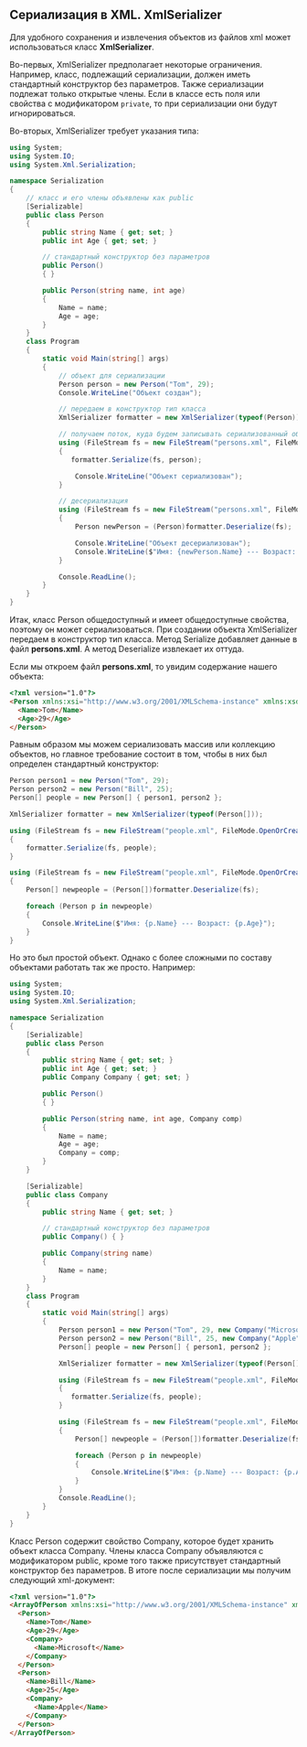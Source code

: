 ## Сериализация в XML. XmlSerializer

Для удобного сохранения и извлечения объектов из файлов xml может использоваться класс **XmlSerializer**.

Во-первых, XmlSerializer предполагает некоторые ограничения. Например, класс, подлежащий сериализации, должен иметь стандартный конструктор 
без параметров. Также сериализации подлежат только открытые члены. Если в классе есть поля или свойства с модификатором `private`, 
то при сериализации они будут игнорироваться.

Во-вторых, XmlSerializer требует указания типа:

```cs
using System;
using System.IO;
using System.Xml.Serialization;

namespace Serialization
{
    // класс и его члены объявлены как public
    [Serializable]
    public class Person
    {
        public string Name { get; set; }
        public int Age { get; set; }

        // стандартный конструктор без параметров
        public Person()
        { }

        public Person(string name, int age)
        {
            Name = name;
            Age = age;
        }
    }
    class Program
    {
        static void Main(string[] args)
        {
            // объект для сериализации
            Person person = new Person("Tom", 29);
            Console.WriteLine("Объект создан");

            // передаем в конструктор тип класса
            XmlSerializer formatter = new XmlSerializer(typeof(Person));

            // получаем поток, куда будем записывать сериализованный объект
            using (FileStream fs = new FileStream("persons.xml", FileMode.OpenOrCreate))
            {
               formatter.Serialize(fs, person);

                Console.WriteLine("Объект сериализован");
            }

            // десериализация
            using (FileStream fs = new FileStream("persons.xml", FileMode.OpenOrCreate))
            {
                Person newPerson = (Person)formatter.Deserialize(fs);

                Console.WriteLine("Объект десериализован");
                Console.WriteLine($"Имя: {newPerson.Name} --- Возраст: {newPerson.Age}");
            }

            Console.ReadLine();
        }
    }
}
```

Итак, класс Person общедоступный и имеет общедоступные свойства, поэтому он может сериализоваться. При создании объекта XmlSerializer 
передаем в конструктор тип класса. Метод Serialize добавляет данные в файл **persons.xml**. А метод Deserialize извлекает их 
оттуда.

Если мы откроем файл **persons.xml**, то увидим содержание нашего объекта:

```html
<?xml version="1.0"?>
<Person xmlns:xsi="http://www.w3.org/2001/XMLSchema-instance" xmlns:xsd="http://www.w3.org/2001/XMLSchema">
  <Name>Tom</Name>
  <Age>29</Age>
</Person>
```

Равным образом мы можем сериализовать массив или коллекцию объектов, но главное требование состоит в том, чтобы в них был определен стандартный конструктор:

```cs
Person person1 = new Person("Tom", 29);
Person person2 = new Person("Bill", 25);
Person[] people = new Person[] { person1, person2 };

XmlSerializer formatter = new XmlSerializer(typeof(Person[]));

using (FileStream fs = new FileStream("people.xml", FileMode.OpenOrCreate))
{
    formatter.Serialize(fs, people);
}

using (FileStream fs = new FileStream("people.xml", FileMode.OpenOrCreate))
{
    Person[] newpeople = (Person[])formatter.Deserialize(fs);

    foreach (Person p in newpeople)
    {
        Console.WriteLine($"Имя: {p.Name} --- Возраст: {p.Age}");
    }
}
```

Но это был простой объект. Однако с более сложными по составу объектами работать так же просто. Например:

```cs
using System;
using System.IO;
using System.Xml.Serialization;

namespace Serialization
{
    [Serializable]
    public class Person
    {
        public string Name { get; set; }
        public int Age { get; set; }
        public Company Company { get; set; }

        public Person()
        { }

        public Person(string name, int age, Company comp)
        {
            Name = name;
            Age = age;
            Company = comp;
        }
    }

    [Serializable]
    public class Company
    {
        public string Name { get; set; }

        // стандартный конструктор без параметров
        public Company() { }

        public Company(string name)
        {
            Name = name;
        }
    }
    class Program
    {
        static void Main(string[] args)
        {
            Person person1 = new Person("Tom", 29, new Company("Microsoft"));
            Person person2 = new Person("Bill", 25, new Company("Apple"));
            Person[] people = new Person[] { person1, person2 };

            XmlSerializer formatter = new XmlSerializer(typeof(Person[]));

            using (FileStream fs = new FileStream("people.xml", FileMode.OpenOrCreate))
            {
               formatter.Serialize(fs, people);
            }

            using (FileStream fs = new FileStream("people.xml", FileMode.OpenOrCreate))
            {
                Person[] newpeople = (Person[])formatter.Deserialize(fs);

                foreach (Person p in newpeople)
                {
                    Console.WriteLine($"Имя: {p.Name} --- Возраст: {p.Age} --- Компания: {p.Company.Name}");
                }
            }
            Console.ReadLine();
        }
    }
}
```

Класс Person содержит свойство Company, которое будет хранить объект класса Company. Члены класса Company объявляются с модификатором public, 
кроме того также присутствует стандартный конструктор без параметров. В итоге после сериализации мы получим следующий xml-документ:

```html
<?xml version="1.0"?>
<ArrayOfPerson xmlns:xsi="http://www.w3.org/2001/XMLSchema-instance" xmlns:xsd="http://www.w3.org/2001/XMLSchema">
  <Person>
    <Name>Tom</Name>
    <Age>29</Age>
    <Company>
      <Name>Microsoft</Name>
    </Company>
  </Person>
  <Person>
    <Name>Bill</Name>
    <Age>25</Age>
    <Company>
      <Name>Apple</Name>
    </Company>
  </Person>
</ArrayOfPerson>
```

